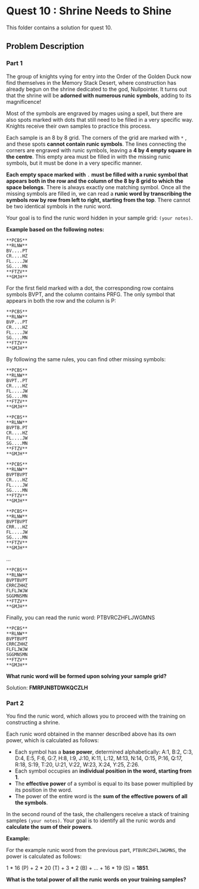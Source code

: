 # Quest 10 : Shrine Needs to Shine

This folder contains a solution for quest 10.

## Problem Description

### Part 1

The group of knights vying for entry into the Order of the Golden Duck now find themselves in the Memory Stack Desert, where construction has already begun on the shrine dedicated to the god, Nullpointer. It turns out that the shrine will be **adorned with numerous runic symbols**, adding to its magnificence!

Most of the symbols are engraved by mages using a spell, but there are also spots marked with dots that still need to be filled in a very specific way. Knights receive their own samples to practice this process.

Each sample is an 8 by 8 grid. The corners of the grid are marked with `*` , and these spots **cannot contain runic symbols**. The lines connecting the corners are engraved with runic symbols, leaving a **4 by 4 empty square in the centre**. This empty area must be filled in with the missing runic symbols, but it must be done in a very specific manner.

**Each empty space marked with** `.`  **must be filled with a runic symbol that appears both in the row and the column of the 8 by 8 grid to which the space belongs**. There is always exactly one matching symbol. Once all the missing symbols are filled in, we can read a **runic word by transcribing the symbols row by row from left to right, starting from the top**. There cannot be two identical symbols in the runic word.

Your goal is to find the runic word hidden in your sample grid: `(your notes)`.

**Example based on the following notes:**
```
**PCBS**
**RLNW**
BV....PT
CR....HZ
FL....JW
SG....MN
**FTZV**
**GMJH**
```
For the first field marked with a dot, the corresponding row contains symbols BVPT, and the column contains PRFG. The only symbol that appears in both the row and the column is P:
```
**PCBS**
**RLNW**
BVP...PT
CR....HZ
FL....JW
SG....MN
**FTZV**
**GMJH**
```
By following the same rules, you can find other missing symbols:
```
**PCBS**
**RLNW**
BVPT..PT
CR....HZ
FL....JW
SG....MN
**FTZV**
**GMJH**
```

```
**PCBS**
**RLNW**
BVPTB.PT
CR....HZ
FL....JW
SG....MN
**FTZV**
**GMJH**
```

```
**PCBS**
**RLNW**
BVPTBVPT
CR....HZ
FL....JW
SG....MN
**FTZV**
**GMJH**
```

```
**PCBS**
**RLNW**
BVPTBVPT
CRR...HZ
FL....JW
SG....MN
**FTZV**
**GMJH**
```
   ...   
```
**PCBS**
**RLNW**
BVPTBVPT
CRRCZHHZ
FLFLJWJW
SGGMNSMN
**FTZV**
**GMJH**
```
Finally, you can read the runic word: PTBVRCZHFLJWGMNS
```
**PCBS**
**RLNW**
BVPTBVPT
CRRCZHHZ
FLFLJWJW
SGGMNSMN
**FTZV**
**GMJH**
```
**What runic word will be formed upon solving your sample grid?**

Solution: **FMRPJNBTDWKQCZLH**

### Part 2

You find the runic word, which allows you to proceed with the training on constructing a shrine.

Each runic word obtained in the manner described above has its own power, which is calculated as follows:

- Each symbol has a **base power**, determined alphabetically: A:1, B:2, C:3, D:4, E:5, F:6, G:7, H:8, I:9, J:10, K:11, L:12, M:13, N:14, O:15, P:16, Q:17, R:18, S:19, T:20, U:21, V:22, W:23, X:24, Y:25, Z:26.
- Each symbol occupies an **individual position in the word, starting from 1**.
- The **effective power** of a symbol is equal to its base power multiplied by its position in the word.
- The power of the entire word is the **sum of the effective powers of all the symbols**.

In the second round of the task, the challengers receive a stack of training samples `(your notes)`. Your goal is to identify all the runic words and **calculate the sum of their powers**.

**Example:**

For the example runic word from the previous part, `PTBVRCZHFLJWGMNS`, the power is calculated as follows:

1 * 16 (P) + 2 * 20 (T) + 3 * 2 (B) + ... + 16 * 19 (S) = **1851**.

**What is the total power of all the runic words on your training samples?**